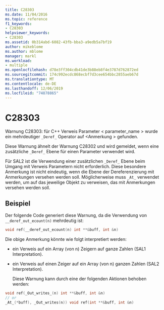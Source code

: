 ```yaml
---
title: C28303
ms.date: 11/04/2016
ms.topic: reference
f1_keywords:
- C28303
helpviewer_keywords:
- C28303
ms.assetid: 0b314abd-6082-43fb-bba3-a9edb5a7bf19
author: mikeblome
ms.author: mblome
manager: markl
ms.workload:
- multiple
ms.openlocfilehash: d78e3ff304cdb41de3b88eb8f4e3787d762872ed
ms.sourcegitcommit: 174c992ecdc868ecbf7d3cee654bbc2855aeb67d
ms.translationtype: MT
ms.contentlocale: de-DE
ms.lasthandoff: 12/06/2019
ms.locfileid: "74878865"
---
```

# <a name="c28303"></a>C28303
Warnung C28303: für C++ Verweis Parameter < parameter_name > wurde ein mehrdeutiger `_Deref_` Operator auf \<Anmerkung > gefunden.

 Diese Warnung ähnelt der Warnung C28302 und wird gemeldet, wenn eine zusätzliche `_Deref_` Ebene für einen Parameter verwendet wird.

 Für SAL2 ist die Verwendung einer zusätzlichen `_Deref_` Ebene beim Umgang mit Verweis Parametern nicht erforderlich. Diese besondere Anmerkung ist nicht eindeutig, wenn die Ebene der Dereferenzierung mit Anmerkungen versehen werden soll. Möglicherweise muss `_At_` verwendet werden, um auf das jeweilige Objekt zu verweisen, das mit Anmerkungen versehen werden soll.

## <a name="example"></a>Beispiel
 Der folgende Code generiert diese Warnung, da die Verwendung von `__deref_out_ecount(n)` mehrdeutig ist:

```cpp
void ref(__deref_out_ecount(n) int **&buff, int &n)
```

 Die obige Anmerkung könnte wie folgt interpretiert werden:

- ein Verweis auf ein Array (von n) Zeigern auf ganze Zahlen (SAL1 Interpretation).

- ein Verweis auf einen Zeiger auf ein Array (von n) ganzen Zahlen (SAL2 Interpretation).

  Diese Warnung kann durch eine der folgenden Aktionen behoben werden:

```cpp
void ref(_Out_writes_(n) int **&buff, int &n)
// or
_At_(*buff), _Out_writes(n)) void ref(int **&buff, int &n)
```
